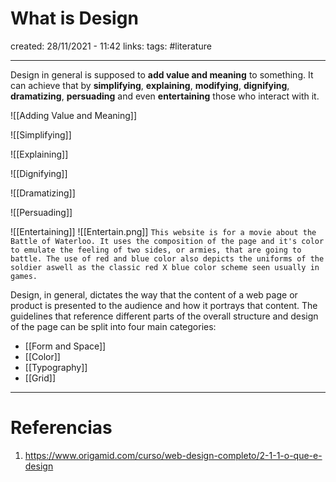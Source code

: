 # What is Design
created: 28/11/2021 - 11:42
links:
tags: #literature

---

Design in general is supposed to **add value and meaning** to something. It can achieve that by **simplifying**, **explaining**, **modifying**, **dignifying**, **dramatizing**, **persuading** and even **entertaining** those who interact with it.

![[Adding Value and Meaning]]


![[Simplifying]]

![[Explaining]]

![[Dignifying]]

![[Dramatizing]]


![[Persuading]]

![[Entertaining]]
![[Entertain.png]]
`This website is for a movie about the Battle of Waterloo. It uses the composition of the page and it's color to emulate the feeling of two sides, or armies, that are going to battle. The use of red and blue color also depicts the uniforms of the soldier aswell as the classic red X blue color scheme seen usually in games.`

Design, in general, dictates the way that the content of a web page or product is presented to the audience and how it portrays that content. The guidelines that reference different parts of the overall structure and design of the page can be split into four main categories:
- [[Form and Space]]
- [[Color]]
- [[Typography]]
- [[Grid]]

---

# Referencias
1. https://www.origamid.com/curso/web-design-completo/2-1-1-o-que-e-design
